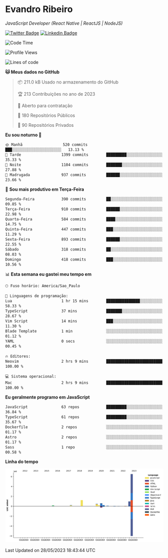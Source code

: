 # Evandro **Ribeiro**

*JavaScript Developer (React Native | ReactJS | NodeJS)*

[![Twitter Badge](https://img.shields.io/badge/-@ribeiroevandro-201B2D?style=flat-square&labelColor=201B2D&logo=twitter&logoColor=white&link=https://twitter.com/ribeiroevandro)](https://twitter.com/ribeiroevandro) 
[![Linkedin Badge](https://img.shields.io/badge/-Evandro%20Ribeiro-201B2D?style=flat-square&logo=Linkedin&logoColor=white&link=https://www.linkedin.com/in/ribeiroevandro)](https://www.linkedin.com/in/ribeiroevandro) 


<!--START_SECTION:waka-->
![Code Time](http://img.shields.io/badge/Code%20Time-3%2C212%20hrs%2013%20mins-blue)

![Profile Views](http://img.shields.io/badge/Visualizac%C3%B5es%20do%20perfil-0-blue)

![Lines of code](https://img.shields.io/badge/Desde%20o%20Hello%20World%20eu%20escrevi-10.7%20million%20linhas%20de%20c%C3%B3digo-blue)

**🐱 Meus dados no GitHub** 

> 📦 211.0 kB Usado no armazenamento do GitHub 
 > 
> 🏆 213 Contribuições no ano de 2023
 > 
> 💼 Aberto para contratação
 > 
> 📜 180 Repositórios Públicos 
 > 
> 🔑 90 Repositórios Privados 
 > 
**Eu sou noturno 🦉** 

```text
🌞 Manhã                  520 commits         ███░░░░░░░░░░░░░░░░░░░░░░   13.13 % 
🌆 Tarde                  1399 commits        █████████░░░░░░░░░░░░░░░░   35.33 % 
🌃 Noite                  1104 commits        ███████░░░░░░░░░░░░░░░░░░   27.88 % 
🌙 Madrugada              937 commits         ██████░░░░░░░░░░░░░░░░░░░   23.66 % 
```
📅 **Sou mais produtivo em Terça-Feira** 

```text
Segunda-Feira            390 commits         ██░░░░░░░░░░░░░░░░░░░░░░░   09.85 % 
Terça-Feira              910 commits         ██████░░░░░░░░░░░░░░░░░░░   22.98 % 
Quarta-Feira             584 commits         ████░░░░░░░░░░░░░░░░░░░░░   14.75 % 
Quinta-Feira             447 commits         ███░░░░░░░░░░░░░░░░░░░░░░   11.29 % 
Sexta-Feira              893 commits         ██████░░░░░░░░░░░░░░░░░░░   22.55 % 
Sábado                   318 commits         ██░░░░░░░░░░░░░░░░░░░░░░░   08.03 % 
Domingo                  418 commits         ███░░░░░░░░░░░░░░░░░░░░░░   10.56 % 
```


📊 **Esta semana eu gastei meu tempo em** 

```text
🕑︎ Fuso horário: America/Sao_Paulo

💬 Linguagens de programação: 
Lua                      1 hr 15 mins        ███████████████░░░░░░░░░░   58.33 % 
TypeScript               37 mins             ███████░░░░░░░░░░░░░░░░░░   28.67 % 
Vim Script               14 mins             ███░░░░░░░░░░░░░░░░░░░░░░   11.30 % 
Blade Template           1 min               ░░░░░░░░░░░░░░░░░░░░░░░░░   01.12 % 
YAML                     0 secs              ░░░░░░░░░░░░░░░░░░░░░░░░░   00.45 % 

🔥 Editores: 
Neovim                   2 hrs 9 mins        █████████████████████████   100.00 % 

💻 Sistema operacional: 
Mac                      2 hrs 9 mins        █████████████████████████   100.00 % 
```

**Eu geralmente programo em JavaScript** 

```text
JavaScript               63 repos            █████████░░░░░░░░░░░░░░░░   36.84 % 
TypeScript               61 repos            █████████░░░░░░░░░░░░░░░░   35.67 % 
Dockerfile               2 repos             ░░░░░░░░░░░░░░░░░░░░░░░░░   01.17 % 
Astro                    2 repos             ░░░░░░░░░░░░░░░░░░░░░░░░░   01.17 % 
Sass                     1 repo              ░░░░░░░░░░░░░░░░░░░░░░░░░   00.58 % 
```



**Linha do tempo**

![Lines of Code chart](https://raw.githubusercontent.com/ribeiroevandro/ribeiroevandro/main/assets/bar_graph.png)


 Last Updated on 28/05/2023 18:43:44 UTC
<!--END_SECTION:waka-->
